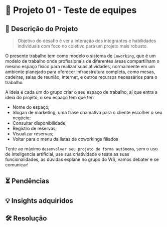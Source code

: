 # 📜 Projeto 01 - Teste de equipes

## 🎯 Descrição do Projeto 

> Objetivo do desafio é ver a interação dos integrantes e habilidades individuais com foco no coletivo para um projeto mais robusto.

O presente trabalho tem como modelo o sistema de `Coworking`, que é um modelo de trabalho onde profissionais de diferentes áreas compartilham o mesmo espaço físico para realizar suas atividades, normalmente em um ambiente planejado para oferecer infraestrutura completa, como mesas, cadeiras, salas de reunião, internet, e outros recursos necessários para o trabalho.

A ideia é cada um do grupo criar o seu espaço de trabalho, aí que entra a ideia do projeto, o seu espaço tem que ter:
* Nome do espaço;
* Slogan de marketing, uma frase chamativa para o cliente escolher o seu negócio;
* Consultar disponibilidade;
* Registro de reservas;
* Visualizar reservas;
* Voltar para o menu da listas de coworkings filiados

Tente ao máximo `desenvolver seu projeto de forma autônoma`, sem o uso de inteligencia artificial, use sua criatividade e teste as suas funcionalidades, as dúvidas explane no grupo do WS, vamos debater e se comunicar!

## ⏳ Pendências

## 💡 Insights adquiridos

## 🛠️ Resolução
